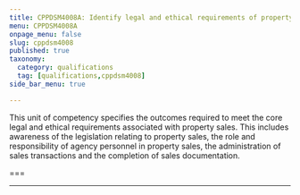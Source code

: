 ```yaml
---
title: CPPDSM4008A: Identify legal and ethical requirements of property sales to complete work
menu: CPPDSM4008A
onpage_menu: false
slug: cppdsm4008
published: true
taxonomy:
  category: qualifications
  tag: [qualifications,cppdsm4008]
side_bar_menu: true

---
```


This unit of competency specifies the outcomes required to meet the core legal and ethical requirements associated with property sales. This includes awareness of the legislation relating to property sales, the role and responsibility of agency personnel in property sales, the administration of sales transactions and the completion of sales documentation.

===

---

